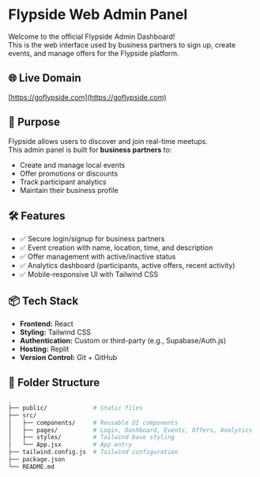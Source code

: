 # Flypside Web Admin Panel

Welcome to the official Flypside Admin Dashboard!  
This is the web interface used by business partners to sign up, create events, and manage offers for the Flypside platform.

## 🌐 Live Domain
[https://goflypside.com](https://goflypside.com)

## 🚀 Purpose

Flypside allows users to discover and join real-time meetups.  
This admin panel is built for **business partners** to:

- Create and manage local events
- Offer promotions or discounts
- Track participant analytics
- Maintain their business profile

## 🛠️ Features

- ✅ Secure login/signup for business partners
- ✅ Event creation with name, location, time, and description
- ✅ Offer management with active/inactive status
- ✅ Analytics dashboard (participants, active offers, recent activity)
- ✅ Mobile-responsive UI with Tailwind CSS

## 📦 Tech Stack

- **Frontend:** React
- **Styling:** Tailwind CSS
- **Authentication:** Custom or third-party (e.g., Supabase/Auth.js)
- **Hosting:** Replit
- **Version Control:** Git + GitHub

## 📁 Folder Structure

```bash
.
├── public/             # Static files
├── src/
│   ├── components/     # Reusable UI components
│   ├── pages/          # Login, Dashboard, Events, Offers, Analytics
│   ├── styles/         # Tailwind base styling
│   └── App.jsx         # App entry
├── tailwind.config.js  # Tailwind configuration
├── package.json
└── README.md

